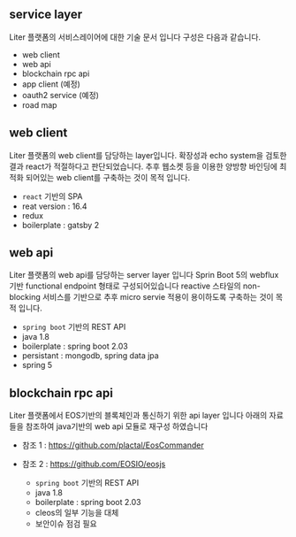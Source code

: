 ## service layer
Liter 플랫폼의 서비스레이어에 대한 기술 문서 입니다 구성은 다음과 같습니다.

  - web client
  - web api
  - blockchain rpc api
  - app client (예정) 
  - oauth2 service (예정)
  - road map

## web client
Liter 플랫폼의 web client를 담당하는 layer입니다.
확장성과 echo system을 검토한 결과 react가 적절하다고 판단되었습니다.
추후 웹소켓 등을 이용한 양방향 바인딩에 최적화 되어있는 web client를 구축하는 것이 목적 입니다.

  - `react` 기반의 SPA
  - reat version : 16.4
  - redux
  - boilerplate : gatsby 2

## web api
Liter 플랫폼의 web api를 담당하는 server layer 입니다
Sprin Boot 5의 webflux 기반 functional endpoint 형태로 구성되어있습니다
reactive 스타일의 non-blocking 서비스를 기반으로 추후 micro servie 적용이 용이하도록 구축하는 것이 목적 입니다.

  - `spring boot` 기반의 REST API
  - java 1.8
  - boilerplate : spring boot 2.03
  - persistant : mongodb, spring data jpa
  - spring 5


## blockchain rpc api
Liter 플랫폼에서 EOS기반의 블록체인과 통신하기 위한 api layer 입니다
아래의 자료들을 참조하여 java기반의 web api 모듈로 재구성 하였습니다
* 참조 1 : https://github.com/plactal/EosCommander
* 참조 2 : https://github.com/EOSIO/eosjs

  - `spring boot` 기반의 REST API
  - java 1.8
  - boilerplate : spring boot 2.03
  - cleos의 일부 기능을 대체
  - 보안이슈 점검 필요

